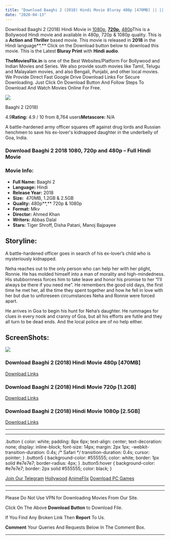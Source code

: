 ```yaml
---
title: "Download Baaghi 2 (2018) Hindi Movie Bluray 480p [470MB] || || 720p [1.2GB] || 1080p [2.5GB]"
date: "2020-04-13"
---
```


Download Baaghi 2 (2018) Hindi Movie in [1080p](https://1moviesflix.com/1080p-movies/), **[720p,](https://1moviesflix.com/720p-movies/)** [480p](https://1moviesflix.com/480p-movies/)This is a Bollywood Hindi movie and available in 480p, 720p & 1080p quality. This is a **Action and Thriller** based movie. This movie is released in **2018** in the Hindi language**.** Click on the Download button below to download this movie. This is the Latest **Bluray Print** with **Hindi audio**.

**TheMoviesFlix.in** is one of the Best Websites/Platform For Bollywood and Indian Movies and Series. We also provide south movies like Tamil, Telugu and Malayalam movies, and also Bengali, Punjabi, and other local movies. We Provide Direct Fast Google Drive Download Links For Secure Downloading. Just Click On Download Button And Follow Steps To Download And Watch Movies Online For Free.

[![](https://m.media-amazon.com/images/M/MV5BZWMwNzkzNDEtYTI0Ni00NDNiLWIxNDgtYTc0MDcxMzAzYTE2XkEyXkFqcGdeQXVyODE5NzE3OTE@._V1_SX300.jpg)](https://www.imdb.com/title/tt6843812/ "Baaghi 2")

Baaghi 2 (2018)

4.9**Rating:** 4.9 / 10 from 8,764 users**Metascore:** N/A

A battle-hardened army officer squares off against drug lords and Russian henchmen to save his ex-lover's kidnapped daughter in the underbelly of Goa, India.

### Download Baaghi 2 2018 1080, 720p and 480p – Full Hindi Movie

### Movie Info:

- **Full Name:** Baaghi 2
- **Language:** Hindi
- **Release Year:** 2018
- **Size:**  470MB, 1.2GB & 2.5GB
- **Quality:** 480p**,** 720p & 1080p
- **Format:** Mkv
- **Director:** Ahmed Khan
- **Writers:** Abbas Dalal
- **Stars:** Tiger Shroff, Disha Patani, Manoj Bajpayee

## Storyline:

A battle-hardened officer goes in search of his ex-lover’s child who is mysteriously kidnapped.

Neha reaches out to the only person who can help her with her plight, Ronnie. He has molded himself into a man of morality and high-mindedness. His stubbornness forces him to take leave and honor his promise to her “I’ll always be there if you need me”. He remembers the good old days, the first time he met her, all the time they spent together and how he fell in love with her but due to unforeseen circumstances Neha and Ronnie were forced apart.

He arrives in Goa to begin his hunt for Neha’s daughter. He rummages for clues in every nook and cranny of Goa, but all his efforts are futile and they all turn to be dead ends. And the local police are of no help either.

## ScreenShots:

![](https://i.imgur.com/pY0NGh7.jpg)

### Download Baaghi 2 (2018) Hindi Movie 480p \[470MB\]

[Download Links](https://1moviesflix.com?a270777880=UHJua0ttTzRXM0Fzakk1bDhWQU43ekVqdmhGVFlTY252ZzU0Ny8rOXVTNHc3a0dlSWI5bW1hYitINGErQlN1SWFmck5JZThTcjF0TXpQRzZBQWlpZ3pJYVVDMW5laTNPL0l2QkhnamttTTg9)

### Download Baaghi 2 (2018) Hindi Movie 720p \[1.2GB\]

[Download Links](https://1moviesflix.com?a270777880=UHJua0ttTzRXM0Fzakk1bDhWQU43ekVqdmhGVFlTY252ZzU0Ny8rOXVTNHc3a0dlSWI5bW1hYitINGErQlN1SWpTSVp6VkViWHE1TWRzM1hDTHNzS3BPc1JPMmlTY1dPb0Q1eHA2a1oxSVU9)

### Download Baaghi 2 (2018) Hindi Movie 1080p \[2.5GB\] 

[Download Links](https://1moviesflix.com?a270777880=UHJua0ttTzRXM0Fzakk1bDhWQU43ekVqdmhGVFlTY252ZzU0Ny8rOXVTNHc3a0dlSWI5bW1hYitINGErQlN1SXlZWWF0dUx4T1hHQktuVVVMRlZoeTkrMDZPUUlXREtOOEZ2VUkxdGNid3c9)

* * *

* * *

.button { color: white; padding: 8px 6px; text-align: center; text-decoration: none; display: inline-block; font-size: 14px; margin: 2px 1px; -webkit-transition-duration: 0.4s; /\* Safari \*/ transition-duration: 0.4s; cursor: pointer; } .button5 { background-color: #555555; color: white; border: 1px solid #e7e7e7; border-radius: 4px; } .button5:hover { background-color: #e7e7e7; border: 2px solid #555555; color: black; }

[Join Our Telegram](http://gdrivepro.xyz/join.php) [Hollywood](https://moviesverse.com/) [AnimeFlix](https://animeflix.in/) [Download PC Games](https://gamesflix.net/)  

* * *

* * *

  

Please Do Not Use VPN for Downloading Movies From Our Site.

Click On The Above **Download Button** to Download File.

If You Find Any Broken Link Then **Report** To Us.

**Comment** Your Queries And Requests Below In The Comment Box.

* * *
